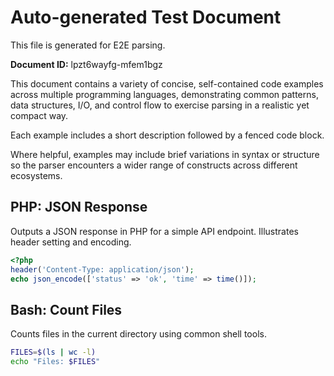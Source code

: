 # Auto-generated Test Document

This file is generated for E2E parsing.

**Document ID:** lpzt6wayfg-mfem1bgz

This document contains a variety of concise, self-contained code examples across multiple programming languages, demonstrating common patterns, data structures, I/O, and control flow to exercise parsing in a realistic yet compact way.

Each example includes a short description followed by a fenced code block.

Where helpful, examples may include brief variations in syntax or structure so the parser encounters a wider range of constructs across different ecosystems.

## PHP: JSON Response

Outputs a JSON response in PHP for a simple API endpoint. Illustrates header setting and encoding.

```php
<?php
header('Content-Type: application/json');
echo json_encode(['status' => 'ok', 'time' => time()]);
```


## Bash: Count Files

Counts files in the current directory using common shell tools.

```bash
FILES=$(ls | wc -l)
echo "Files: $FILES"
```


